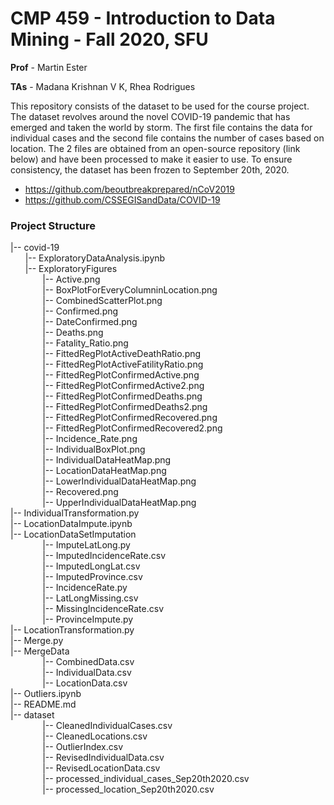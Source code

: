 # CMP 459 - Introduction to Data Mining - Fall 2020, SFU
**Prof** - Martin Ester

**TAs** - Madana Krishnan V K, Rhea Rodrigues

This repository consists of the dataset to be used for the course project. The dataset revolves around the novel COVID-19 pandemic that has emerged and taken the world by storm. The first file contains the data for individual cases and the second file contains the number of cases based on location. The 2 files are obtained from an open-source repository (link below) and have been processed to make it easier to use. To ensure consistency, the dataset has been frozen to September 20th, 2020.

* https://github.com/beoutbreakprepared/nCoV2019
* https://github.com/CSSEGISandData/COVID-19

<h3>Project Structure</h3>
|-- covid-19<br/>
&nbsp;&nbsp;&nbsp;&nbsp;&nbsp;&nbsp;|-- ExploratoryDataAnalysis.ipynb<br/>
&nbsp;&nbsp;&nbsp;&nbsp;&nbsp;&nbsp;|-- ExploratoryFigures<br/>
&nbsp;&nbsp;&nbsp;&nbsp;&nbsp;&nbsp;&nbsp;&nbsp;&nbsp;&nbsp;&nbsp;&nbsp;   |-- Active.png<br/>
&nbsp;&nbsp;&nbsp;&nbsp;&nbsp;&nbsp;&nbsp;&nbsp;&nbsp;&nbsp;&nbsp;&nbsp;   |-- BoxPlotForEveryColumninLocation.png<br/>
&nbsp;&nbsp;&nbsp;&nbsp;&nbsp;&nbsp;&nbsp;&nbsp;&nbsp;&nbsp;&nbsp;&nbsp;   |-- CombinedScatterPlot.png<br/>
&nbsp;&nbsp;&nbsp;&nbsp;&nbsp;&nbsp;&nbsp;&nbsp;&nbsp;&nbsp;&nbsp;&nbsp;   |-- Confirmed.png<br/>
&nbsp;&nbsp;&nbsp;&nbsp;&nbsp;&nbsp;&nbsp;&nbsp;&nbsp;&nbsp;&nbsp;&nbsp;   |-- DateConfirmed.png<br/>
&nbsp;&nbsp;&nbsp;&nbsp;&nbsp;&nbsp;&nbsp;&nbsp;&nbsp;&nbsp;&nbsp;&nbsp;   |-- Deaths.png<br/>
&nbsp;&nbsp;&nbsp;&nbsp;&nbsp;&nbsp;&nbsp;&nbsp;&nbsp;&nbsp;&nbsp;&nbsp;   |-- Fatality_Ratio.png<br/>
&nbsp;&nbsp;&nbsp;&nbsp;&nbsp;&nbsp;&nbsp;&nbsp;&nbsp;&nbsp;&nbsp;&nbsp;   |-- FittedRegPlotActiveDeathRatio.png<br/>
&nbsp;&nbsp;&nbsp;&nbsp;&nbsp;&nbsp;&nbsp;&nbsp;&nbsp;&nbsp;&nbsp;&nbsp;   |-- FittedRegPlotActiveFatilityRatio.png<br/>
&nbsp;&nbsp;&nbsp;&nbsp;&nbsp;&nbsp;&nbsp;&nbsp;&nbsp;&nbsp;&nbsp;&nbsp;   |-- FittedRegPlotConfirmedActive.png<br/>
&nbsp;&nbsp;&nbsp;&nbsp;&nbsp;&nbsp;&nbsp;&nbsp;&nbsp;&nbsp;&nbsp;&nbsp;   |-- FittedRegPlotConfirmedActive2.png<br/>
&nbsp;&nbsp;&nbsp;&nbsp;&nbsp;&nbsp;&nbsp;&nbsp;&nbsp;&nbsp;&nbsp;&nbsp;   |-- FittedRegPlotConfirmedDeaths.png<br/>
&nbsp;&nbsp;&nbsp;&nbsp;&nbsp;&nbsp;&nbsp;&nbsp;&nbsp;&nbsp;&nbsp;&nbsp;   |-- FittedRegPlotConfirmedDeaths2.png<br/>
&nbsp;&nbsp;&nbsp;&nbsp;&nbsp;&nbsp;&nbsp;&nbsp;&nbsp;&nbsp;&nbsp;&nbsp;   |-- FittedRegPlotConfirmedRecovered.png<br/>
&nbsp;&nbsp;&nbsp;&nbsp;&nbsp;&nbsp;&nbsp;&nbsp;&nbsp;&nbsp;&nbsp;&nbsp;   |-- FittedRegPlotConfirmedRecovered2.png<br/>
&nbsp;&nbsp;&nbsp;&nbsp;&nbsp;&nbsp;&nbsp;&nbsp;&nbsp;&nbsp;&nbsp;&nbsp;   |-- Incidence_Rate.png<br/>
&nbsp;&nbsp;&nbsp;&nbsp;&nbsp;&nbsp;&nbsp;&nbsp;&nbsp;&nbsp;&nbsp;&nbsp;   |-- IndividualBoxPlot.png<br/>
&nbsp;&nbsp;&nbsp;&nbsp;&nbsp;&nbsp;&nbsp;&nbsp;&nbsp;&nbsp;&nbsp;&nbsp;   |-- IndividualDataHeatMap.png<br/>
&nbsp;&nbsp;&nbsp;&nbsp;&nbsp;&nbsp;&nbsp;&nbsp;&nbsp;&nbsp;&nbsp;&nbsp;   |-- LocationDataHeatMap.png<br/>
&nbsp;&nbsp;&nbsp;&nbsp;&nbsp;&nbsp;&nbsp;&nbsp;&nbsp;&nbsp;&nbsp;&nbsp;   |-- LowerIndividualDataHeatMap.png<br/>
&nbsp;&nbsp;&nbsp;&nbsp;&nbsp;&nbsp;&nbsp;&nbsp;&nbsp;&nbsp;&nbsp;&nbsp;   |-- Recovered.png<br/>
&nbsp;&nbsp;&nbsp;&nbsp;&nbsp;&nbsp;&nbsp;&nbsp;&nbsp;&nbsp;&nbsp;&nbsp;   |-- UpperIndividualDataHeatMap.png<br/>
|-- IndividualTransformation.py<br/>
|-- LocationDataImpute.ipynb<br/>
|-- LocationDataSetImputation<br/>
&nbsp;&nbsp;&nbsp;&nbsp;&nbsp;&nbsp;&nbsp;&nbsp;&nbsp;&nbsp;&nbsp;&nbsp;   |-- ImputeLatLong.py<br/>
&nbsp;&nbsp;&nbsp;&nbsp;&nbsp;&nbsp;&nbsp;&nbsp;&nbsp;&nbsp;&nbsp;&nbsp;   |-- ImputedIncidenceRate.csv<br/>
&nbsp;&nbsp;&nbsp;&nbsp;&nbsp;&nbsp;&nbsp;&nbsp;&nbsp;&nbsp;&nbsp;&nbsp;   |-- ImputedLongLat.csv<br/>
&nbsp;&nbsp;&nbsp;&nbsp;&nbsp;&nbsp;&nbsp;&nbsp;&nbsp;&nbsp;&nbsp;&nbsp;   |-- ImputedProvince.csv<br/>
&nbsp;&nbsp;&nbsp;&nbsp;&nbsp;&nbsp;&nbsp;&nbsp;&nbsp;&nbsp;&nbsp;&nbsp;   |-- IncidenceRate.py<br/>
&nbsp;&nbsp;&nbsp;&nbsp;&nbsp;&nbsp;&nbsp;&nbsp;&nbsp;&nbsp;&nbsp;&nbsp;   |-- LatLongMissing.csv<br/>
&nbsp;&nbsp;&nbsp;&nbsp;&nbsp;&nbsp;&nbsp;&nbsp;&nbsp;&nbsp;&nbsp;&nbsp;   |-- MissingIncidenceRate.csv<br/>
&nbsp;&nbsp;&nbsp;&nbsp;&nbsp;&nbsp;&nbsp;&nbsp;&nbsp;&nbsp;&nbsp;&nbsp;   |-- ProvinceImpute.py<br/>
|-- LocationTransformation.py<br/>
|-- Merge.py<br/>
|-- MergeData<br/>
&nbsp;&nbsp;&nbsp;&nbsp;&nbsp;&nbsp;&nbsp;&nbsp;&nbsp;&nbsp;&nbsp;&nbsp;   |-- CombinedData.csv<br/>
&nbsp;&nbsp;&nbsp;&nbsp;&nbsp;&nbsp;&nbsp;&nbsp;&nbsp;&nbsp;&nbsp;&nbsp;   |-- IndividualData.csv<br/>
&nbsp;&nbsp;&nbsp;&nbsp;&nbsp;&nbsp;&nbsp;&nbsp;&nbsp;&nbsp;&nbsp;&nbsp;   |-- LocationData.csv<br/>
|-- Outliers.ipynb<br/>
|-- README.md<br/>
|-- dataset<br/>
&nbsp;&nbsp;&nbsp;&nbsp;&nbsp;&nbsp;&nbsp;&nbsp;&nbsp;&nbsp;&nbsp;&nbsp;   |-- CleanedIndividualCases.csv<br/>
&nbsp;&nbsp;&nbsp;&nbsp;&nbsp;&nbsp;&nbsp;&nbsp;&nbsp;&nbsp;&nbsp;&nbsp;   |-- CleanedLocations.csv<br/>
&nbsp;&nbsp;&nbsp;&nbsp;&nbsp;&nbsp;&nbsp;&nbsp;&nbsp;&nbsp;&nbsp;&nbsp;   |-- OutlierIndex.csv<br/>
&nbsp;&nbsp;&nbsp;&nbsp;&nbsp;&nbsp;&nbsp;&nbsp;&nbsp;&nbsp;&nbsp;&nbsp;   |-- RevisedIndividualData.csv<br/>
&nbsp;&nbsp;&nbsp;&nbsp;&nbsp;&nbsp;&nbsp;&nbsp;&nbsp;&nbsp;&nbsp;&nbsp;   |-- RevisedLocationData.csv<br/>
&nbsp;&nbsp;&nbsp;&nbsp;&nbsp;&nbsp;&nbsp;&nbsp;&nbsp;&nbsp;&nbsp;&nbsp;   |-- processed_individual_cases_Sep20th2020.csv<br/>
&nbsp;&nbsp;&nbsp;&nbsp;&nbsp;&nbsp;&nbsp;&nbsp;&nbsp;&nbsp;&nbsp;&nbsp;   |-- processed_location_Sep20th2020.csv<br/>